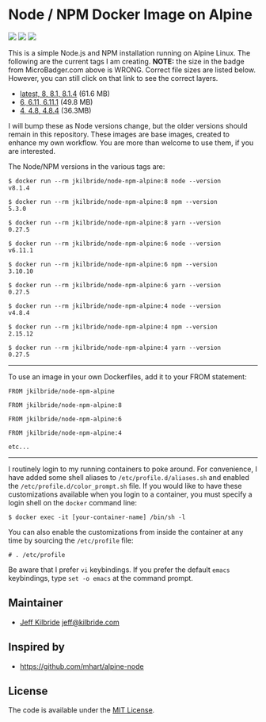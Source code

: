 # Node / NPM Docker Image on Alpine

[![](https://images.microbadger.com/badges/image/jkilbride/node-npm-alpine.svg)](http://microbadger.com/images/jkilbride/node-npm-alpine "Get your own image badge on microbadger.com") [![](https://images.microbadger.com/badges/version/jkilbride/node-npm-alpine.svg)](http://microbadger.com/images/jkilbride/node-npm-alpine "Get your own version badge on microbadger.com") [![](https://images.microbadger.com/badges/license/jkilbride/node-npm-alpine.svg)](http://microbadger.com/images/jkilbride/node-npm-alpine "Get your own license badge on microbadger.com")

This is a simple Node.js and NPM installation running on Alpine Linux. The following are the current tags I am creating. **NOTE:** the size in the badge from MicroBadger.com above is WRONG. Correct file sizes are listed below. However, you can still click on that link to see the correct layers.

- [latest, 8, 8.1, 8.1.4](https://github.com/jeff-kilbride/node-npm-alpine/blob/8/Dockerfile) (61.6 MB)
- [6, 6.11, 6.11.1](https://github.com/jeff-kilbride/node-npm-alpine/blob/6/Dockerfile) (49.8 MB)
- [4, 4.8, 4.8.4](https://github.com/jeff-kilbride/node-npm-alpine/blob/4/Dockerfile) (36.3MB)

I will bump these as Node versions change, but the older versions should remain in this repository. These images are base images, created to enhance my own workflow. You are more than welcome to use them, if you are interested.

The Node/NPM versions in the various tags are:

```
$ docker run --rm jkilbride/node-npm-alpine:8 node --version
v8.1.4

$ docker run --rm jkilbride/node-npm-alpine:8 npm --version
5.3.0

$ docker run --rm jkilbride/node-npm-alpine:8 yarn --version
0.27.5

$ docker run --rm jkilbride/node-npm-alpine:6 node --version
v6.11.1

$ docker run --rm jkilbride/node-npm-alpine:6 npm --version
3.10.10

$ docker run --rm jkilbride/node-npm-alpine:6 yarn --version
0.27.5

$ docker run --rm jkilbride/node-npm-alpine:4 node --version
v4.8.4

$ docker run --rm jkilbride/node-npm-alpine:4 npm --version
2.15.12

$ docker run --rm jkilbride/node-npm-alpine:4 yarn --version
0.27.5
```
---

To use an image in your own Dockerfiles, add it to your FROM statement:

```
FROM jkilbride/node-npm-alpine

FROM jkilbride/node-npm-alpine:8

FROM jkilbride/node-npm-alpine:6

FROM jkilbride/node-npm-alpine:4

etc...
```

---

I routinely login to my running containers to poke around. For convenience, I have added some shell aliases to `/etc/profile.d/aliases.sh` and enabled the `/etc/profile.d/color_prompt.sh` file. If you would like to have these customizations available when you login to a container, you must specify a login shell on the `docker` command line:

```
$ docker exec -it [your-container-name] /bin/sh -l
```

You can also enable the customizations from inside the container at any time by sourcing the `/etc/profile` file:

```
# . /etc/profile
```

Be aware that I prefer `vi` keybindings. If you prefer the default `emacs` keybindings, type `set -o emacs` at the command prompt.

## Maintainer

- [Jeff Kilbride](https://github.com/jeff-kilbride) jeff@kilbride.com

## Inspired by

- <https://github.com/mhart/alpine-node>

## License

The code is available under the [MIT License](/LICENSE).
